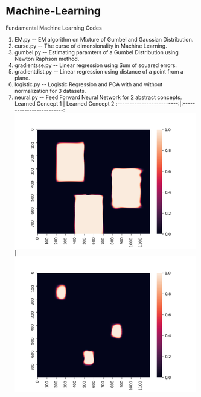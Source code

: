 # Machine-Learning
Fundamental Machine Learning Codes

1. EM.py -- EM algorithm on Mixture of Gumbel and Gaussian Distribution.
2. curse.py -- The curse of dimensionality in Machine Learning.
3. gumbel.py -- Estimating paramters of a Gumbel Distribution using Newton Raphson method.
4. gradientsse.py -- Linear regression using Sum of squared errors.
5. gradientdist.py -- Linear regression using distance of a point from a plane.
6. logistic.py -- Logistic Regression and PCA with and without normalization for 3 datasets.
7. neural.py -- Feed Forward Neural Network for 2 abstract concepts.
Learned Concept 1           |  Learned Concept 2
:-------------------------:|:-------------------------:
![](./concept_1.png)  |  ![](./concept_2.png)